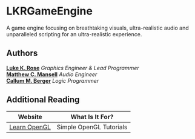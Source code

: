 # LKRGameEngine
A game engine focusing on breathtaking visuals, ultra-realistic audio and unparalleled scripting for an ultra-realistic experience.

## Authors
[**Luke K. Rose**](http://www.GitHub.com/MrLukeKR) *Graphics Engineer & Lead Programmer*  
[**Matthew C. Mansell**](http://www.GitHub.com/mmansell14) *Audio Engineer*  
[**Callum M. Berger**](http://www.GitHub.com/CBerger1997) *Logic Programmer* 

## Additional Reading
|Website|What Is It For?|
|-------|---------------|
|[Learn OpenGL](https://learnopengl.com) |Simple OpenGL Tutorials|
